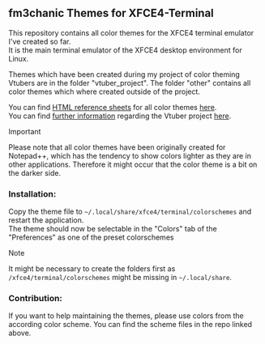 ## fm3chanic Themes for XFCE4-Terminal

This repository contains all color themes for the XFCE4 terminal emulator I've created so far.<br> 
It is the main terminal emulator of the XFCE4 desktop environment for Linux.

Themes which have been created during my project of color theming Vtubers are in the folder "vtuber_project". The folder "other" contains all color themes which where created outside of the project.

You can find [HTML reference sheets](https://github.com/fm3chanic/color_schemes) for all color themes [here](https://github.com/fm3chanic/color_schemes).<br>
You can find [further information](https://github.com/fm3chanic/vtuber_project) regarding the Vtuber project [here](https://github.com/fm3chanic/vtuber_project).

> [!IMPORTANT]
> Please note that all color themes have been originally created for Notepad++, which has the tendency to show colors lighter as they are in other applications. Therefore it might occur that the color theme is a bit on the darker side.

### Installation:

Copy the theme file to `~/.local/share/xfce4/terminal/colorschemes` and restart the application.<br>
The theme should now be selectable in the "Colors" tab of the "Preferences" as one of the preset colorschemes

> [!NOTE]
> It might be necessary to create the folders first as `/xfce4/terminal/colorschemes` might be missing in `~/.local/share`.

### Contribution:

If you want to help maintaining the themes, please use colors from the according color scheme. You can find the scheme files in the repo linked above.